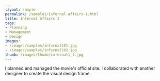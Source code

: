 ```yaml
---
layout: sample
permalink: /samples/infernal-affairs-i.html
title: Infernal Affairs I
tags:
- Planning
- Management
- Design
images:
- /images/samples/infernal101.jpg
- /images/samples/infernal102.jpg
thumb: /images/thumb/infernal1_t.jpg
---
```

I planned and managed the movie's official site. I collaborated with another designer to create the visual design frame.
